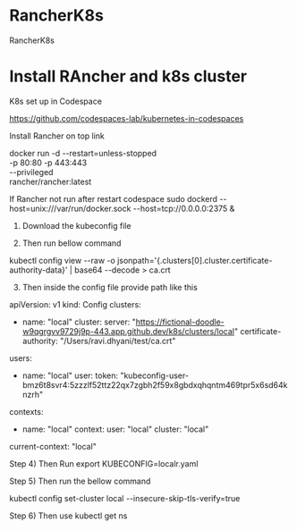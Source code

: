 # RancherK8s
RancherK8s
# Install RAncher and k8s cluster
K8s set up in Codespace

https://github.com/codespaces-lab/kubernetes-in-codespaces

Install Rancher on top link [
](https://ranchermanager.docs.rancher.com/getting-started/installation-and-upgrade/other-installation-methods/rancher-on-a-single-node-with-docker
)

docker run -d --restart=unless-stopped \
  -p 80:80 -p 443:443 \
  --privileged \
  rancher/rancher:latest
  
If Rancher not run after restart codespace 
sudo dockerd --host=unix:///var/run/docker.sock --host=tcp://0.0.0.0:2375 &


1) Download the kubeconfig file 

2) Then run bellow command 

kubectl config view --raw -o jsonpath='{.clusters[0].cluster.certificate-authority-data}' | base64 --decode > ca.crt

3) Then inside the config file provide path like this 


apiVersion: v1
kind: Config
clusters:
- name: "local"
  cluster:
    server: "https://fictional-doodle-w9qgrgvv9729j9p-443.app.github.dev/k8s/clusters/local"
    certificate-authority: "/Users/ravi.dhyani/test/ca.crt"

users:
- name: "local"
  user:
    token: "kubeconfig-user-bmz6t8svr4:5zzzlf52ttz22qx7zgbh2f59x8gbdxqhqntm469tpr5x6sd64knzrh"


contexts:
- name: "local"
  context:
    user: "local"
    cluster: "local"

current-context: "local"

Step 4) Then Run 
export KUBECONFIG=localr.yaml 

 Step 5) Then run the bellow command 

 kubectl config set-cluster local --insecure-skip-tls-verify=true

Step 6) Then use kubectl get ns



